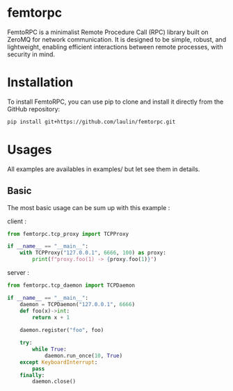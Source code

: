 # femtorpc

FemtoRPC is a minimalist Remote Procedure Call (RPC) library built on ZeroMQ for network communication. It is designed to be simple, robust, and lightweight, enabling efficient interactions between remote processes, with security in mind.

# Installation

To install FemtoRPC, you can use pip to clone and install it directly from the GitHub repository:

``` bash
pip install git+https://github.com/laulin/femtorpc.git
```

# Usages
All examples are availables in examples/ but let see them in details.

## Basic
The most basic usage can be sum up with this example :

client :
``` python
from femtorpc.tcp_proxy import TCPProxy

if __name__ == "__main__":
    with TCPProxy("127.0.0.1", 6666, 100) as proxy:
        print(f"proxy.foo(1) -> {proxy.foo(1)}") 
```

server :
``` python
from femtorpc.tcp_daemon import TCPDaemon

if __name__ == "__main__":
    daemon = TCPDaemon("127.0.0.1", 6666)
    def foo(x)->int:
        return x + 1
    
    daemon.register("foo", foo)

    try:
        while True:
            daemon.run_once(10, True)
    except KeyboardInterrupt:
        pass
    finally:
        daemon.close()
```
